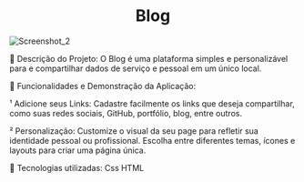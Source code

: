 <h1 align="center"> Blog </h1>



![Screenshot_2](https://github.com/jhzinm/BlogDevJhz/assets/150977621/de874d2b-c62b-42b9-9fd7-18bec16187b8)



📌 Descrição do Projeto:
O Blog é uma plataforma simples e personalizável para e compartilhar dados de serviço e pessoal em um único local.

📌 Funcionalidades e Demonstração da Aplicação:

¹ Adicione seus Links: Cadastre facilmente os links que deseja compartilhar, como suas redes sociais, GitHub, portfólio, blog, entre outros.

² Personalização: Customize o visual da seu page para refletir sua identidade pessoal ou profissional. Escolha entre diferentes temas, ícones e layouts para criar uma página única.


📌 Tecnologias utilizadas:
Css
HTML
